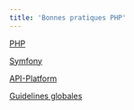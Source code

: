 ```yaml
---
title: 'Bonnes pratiques PHP'
---
```


[PHP](./php)

[Symfony](./symfony)

[API-Platform](./api-platform)

[Guidelines globales](./guidelines)
